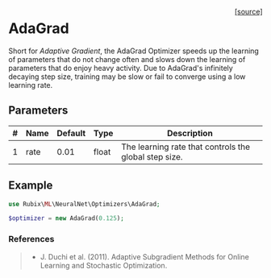 <span style="float:right;"><a href="https://github.com/RubixML/ML/blob/master/src/NeuralNet/Optimizers/AdaGrad.php">[source]</a></span>

# AdaGrad
Short for *Adaptive Gradient*, the AdaGrad Optimizer speeds up the learning of parameters that do not change often and slows down the learning of parameters that do enjoy heavy activity. Due to AdaGrad's infinitely decaying step size, training may be slow or fail to converge using a low learning rate.

## Parameters
| # | Name | Default | Type | Description |
|---|---|---|---|---|
| 1 | rate | 0.01 | float | The learning rate that controls the global step size. |

## Example
```php
use Rubix\ML\NeuralNet\Optimizers\AdaGrad;

$optimizer = new AdaGrad(0.125);
```

### References
>- J. Duchi et al. (2011). Adaptive Subgradient Methods for Online Learning and Stochastic Optimization.